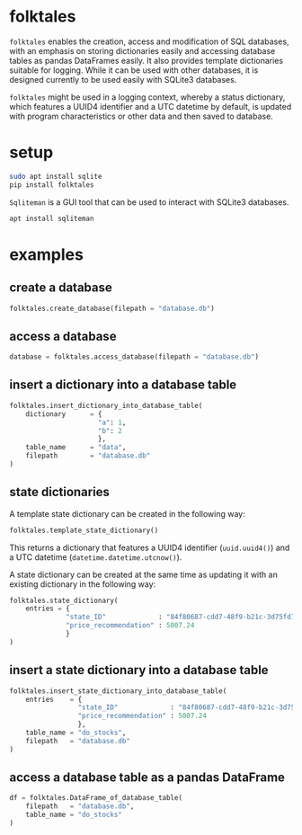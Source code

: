 # folktales

`folktales` enables the creation, access and modification of SQL databases, with an emphasis on storing dictionaries easily and accessing database tables as pandas DataFrames easily. It also provides template dictionaries suitable for logging. While it can be used with other databases, it is designed currently to be used easily with SQLite3 databases.

`folktales` might be used in a logging context, whereby a status dictionary, which features a UUID4 identifier and a UTC datetime by default, is updated with program characteristics or other data and then saved to database.

# setup

```Bash
sudo apt install sqlite
pip install folktales
```

`Sqliteman` is a GUI tool that can be used to interact with SQLite3 databases.

```Bash
apt install sqliteman
```

# examples

## create a database

```Python
folktales.create_database(filepath = "database.db")
```

## access a database

```Python
database = folktales.access_database(filepath = "database.db")
```

## insert a dictionary into a database table

```Python
folktales.insert_dictionary_into_database_table(
    dictionary      = {
                      "a": 1,
                      "b": 2
                      },
    table_name      = "data",
    filepath        = "database.db"
)
```

## state dictionaries

A template state dictionary can be created in the following way:

```Python
folktales.template_state_dictionary()
```

This returns a dictionary that features a UUID4 identifier (`uuid.uuid4()`) and a UTC datetime (`datetime.datetime.utcnow()`).

A state dictionary can be created at the same time as updating it with an existing dictionary in the following way:

```Python
folktales.state_dictionary(
    entries = {
              "state_ID"             : "84f80687-cdd7-48f9-b21c-3d75fd759604",
              "price_recommendation" : 5007.24
              }
)
```

## insert a state dictionary into a database table

```Python
folktales.insert_state_dictionary_into_database_table(
    entries    = {
                 "state_ID"             : "84f80687-cdd7-48f9-b21c-3d75fd759604",
                 "price_recommendation" : 5007.24
                 },
    table_name = "do_stocks",
    filepath   = "database.db"
)
```

## access a database table as a pandas DataFrame

```Python
df = folktales.DataFrame_of_database_table(
    filepath   = "database.db",
    table_name = "do_stocks"
)
```
